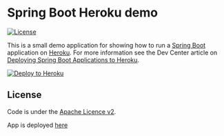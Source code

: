 # Spring Boot Heroku demo

[![License](http://img.shields.io/:license-apache-blue.svg)](http://www.apache.org/licenses/LICENSE-2.0.html)

This is a small demo application for showing how to run a [Spring Boot](http://projects.spring.io/spring-boot/)
application on [Heroku](http://heroku.com). For more information see the Dev Center article on 
[Deploying Spring Boot Applications to Heroku](https://devcenter.heroku.com/articles/deploying-spring-boot-apps-to-heroku).

[![Deploy to Heroku](https://www.herokucdn.com/deploy/button.png)](https://heroku.com/deploy)

## License

Code is under the [Apache Licence v2](https://www.apache.org/licenses/LICENSE-2.0.txt).

App is deployed [here](https://spring-boot-web-19980.herokuapp.com/ "spring-boot-web-19980")
